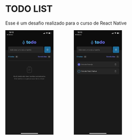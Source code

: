 # TODO LIST

<p>Esse é um desafio realizado para o curso de React Native </p>
<div style="display: flex; gap: 4rem;">
<img src="./assets/app-tela-01.jpeg" style="width: 30%" />
<img src="./assets/app-tela-02.jpeg" style="width: 30%"/>
</div>
